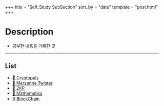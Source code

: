 +++
title = "Self_Study SubSection"
sort_by = "date"
template = "post.html"
+++

# Description
- 공부한 내용을 기록한 곳

---

## List
- [🔐 Cryptopals](@/posts/Self_Study/Cryptopals.md) 
- [🔐 Mersenne Twister](@/posts/Self_Study/Mersenne_Twister.md) 
- [🔐 ZKP](@/posts/Self_Study/ZKP.md) 
- [🔢 Mathematics](@/posts/Self_Study/Mathematics.md) 
- [⛓️  BlockChain](@/posts/Self_Study/Blockchain.md) 
